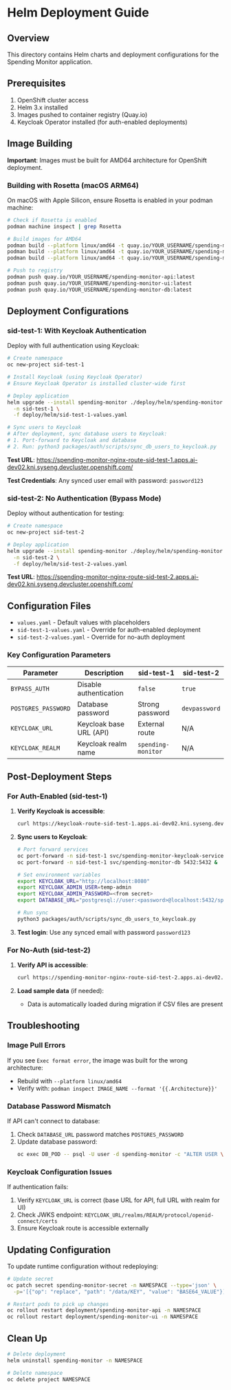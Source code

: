 # Helm Deployment Guide

## Overview

This directory contains Helm charts and deployment configurations for the Spending Monitor application.

## Prerequisites

1. OpenShift cluster access
2. Helm 3.x installed
3. Images pushed to container registry (Quay.io)
4. Keycloak Operator installed (for auth-enabled deployments)

## Image Building

**Important**: Images must be built for AMD64 architecture for OpenShift deployment.

### Building with Rosetta (macOS ARM64)

On macOS with Apple Silicon, ensure Rosetta is enabled in your podman machine:

```bash
# Check if Rosetta is enabled
podman machine inspect | grep Rosetta

# Build images for AMD64
podman build --platform linux/amd64 -t quay.io/YOUR_USERNAME/spending-monitor-api:latest -f packages/api/Containerfile .
podman build --platform linux/amd64 -t quay.io/YOUR_USERNAME/spending-monitor-ui:latest -f packages/ui/Containerfile .
podman build --platform linux/amd64 -t quay.io/YOUR_USERNAME/spending-monitor-db:latest -f packages/db/Containerfile .

# Push to registry
podman push quay.io/YOUR_USERNAME/spending-monitor-api:latest
podman push quay.io/YOUR_USERNAME/spending-monitor-ui:latest
podman push quay.io/YOUR_USERNAME/spending-monitor-db:latest
```

## Deployment Configurations

### sid-test-1: With Keycloak Authentication

Deploy with full authentication using Keycloak:

```bash
# Create namespace
oc new-project sid-test-1

# Install Keycloak (using Keycloak Operator)
# Ensure Keycloak Operator is installed cluster-wide first

# Deploy application
helm upgrade --install spending-monitor ./deploy/helm/spending-monitor \
  -n sid-test-1 \
  -f deploy/helm/sid-test-1-values.yaml

# Sync users to Keycloak
# After deployment, sync database users to Keycloak:
# 1. Port-forward to Keycloak and database
# 2. Run: python3 packages/auth/scripts/sync_db_users_to_keycloak.py
```

**Test URL**: https://spending-monitor-nginx-route-sid-test-1.apps.ai-dev02.kni.syseng.devcluster.openshift.com/

**Test Credentials**: Any synced user email with password: `password123`

### sid-test-2: No Authentication (Bypass Mode)

Deploy without authentication for testing:

```bash
# Create namespace
oc new-project sid-test-2

# Deploy application
helm upgrade --install spending-monitor ./deploy/helm/spending-monitor \
  -n sid-test-2 \
  -f deploy/helm/sid-test-2-values.yaml
```

**Test URL**: https://spending-monitor-nginx-route-sid-test-2.apps.ai-dev02.kni.syseng.devcluster.openshift.com/

## Configuration Files

- `values.yaml` - Default values with placeholders
- `sid-test-1-values.yaml` - Override for auth-enabled deployment
- `sid-test-2-values.yaml` - Override for no-auth deployment

### Key Configuration Parameters

| Parameter | Description | sid-test-1 | sid-test-2 |
|-----------|-------------|------------|------------|
| `BYPASS_AUTH` | Disable authentication | `false` | `true` |
| `POSTGRES_PASSWORD` | Database password | Strong password | `devpassword` |
| `KEYCLOAK_URL` | Keycloak base URL (API) | External route | N/A |
| `KEYCLOAK_REALM` | Keycloak realm name | `spending-monitor` | N/A |

## Post-Deployment Steps

### For Auth-Enabled (sid-test-1)

1. **Verify Keycloak is accessible**:
   ```bash
   curl https://keycloak-route-sid-test-1.apps.ai-dev02.kni.syseng.devcluster.openshift.com/realms/spending-monitor
   ```

2. **Sync users to Keycloak**:
   ```bash
   # Port forward services
   oc port-forward -n sid-test-1 svc/spending-monitor-keycloak-service 8080:8080 &
   oc port-forward -n sid-test-1 svc/spending-monitor-db 5432:5432 &
   
   # Set environment variables
   export KEYCLOAK_URL="http://localhost:8080"
   export KEYCLOAK_ADMIN_USER=temp-admin
   export KEYCLOAK_ADMIN_PASSWORD=<from secret>
   export DATABASE_URL="postgresql://user:<password>@localhost:5432/spending-monitor"
   
   # Run sync
   python3 packages/auth/scripts/sync_db_users_to_keycloak.py
   ```

3. **Test login**: Use any synced email with password `password123`

### For No-Auth (sid-test-2)

1. **Verify API is accessible**:
   ```bash
   curl https://spending-monitor-nginx-route-sid-test-2.apps.ai-dev02.kni.syseng.devcluster.openshift.com/api/transactions/?limit=5
   ```

2. **Load sample data** (if needed):
   - Data is automatically loaded during migration if CSV files are present

## Troubleshooting

### Image Pull Errors

If you see `Exec format error`, the image was built for the wrong architecture:
- Rebuild with `--platform linux/amd64`
- Verify with: `podman inspect IMAGE_NAME --format '{{.Architecture}}'`

### Database Password Mismatch

If API can't connect to database:
1. Check `DATABASE_URL` password matches `POSTGRES_PASSWORD`
2. Update database password:
   ```bash
   oc exec DB_POD -- psql -U user -d spending-monitor -c "ALTER USER \"user\" WITH PASSWORD 'NEW_PASSWORD';"
   ```

### Keycloak Configuration Issues

If authentication fails:
1. Verify `KEYCLOAK_URL` is correct (base URL for API, full URL with realm for UI)
2. Check JWKS endpoint: `KEYCLOAK_URL/realms/REALM/protocol/openid-connect/certs`
3. Ensure Keycloak route is accessible externally

## Updating Configuration

To update runtime configuration without redeploying:

```bash
# Update secret
oc patch secret spending-monitor-secret -n NAMESPACE --type='json' \
  -p='[{"op": "replace", "path": "/data/KEY", "value": "BASE64_VALUE"}]'

# Restart pods to pick up changes
oc rollout restart deployment/spending-monitor-api -n NAMESPACE
oc rollout restart deployment/spending-monitor-ui -n NAMESPACE
```

## Clean Up

```bash
# Delete deployment
helm uninstall spending-monitor -n NAMESPACE

# Delete namespace
oc delete project NAMESPACE
```

